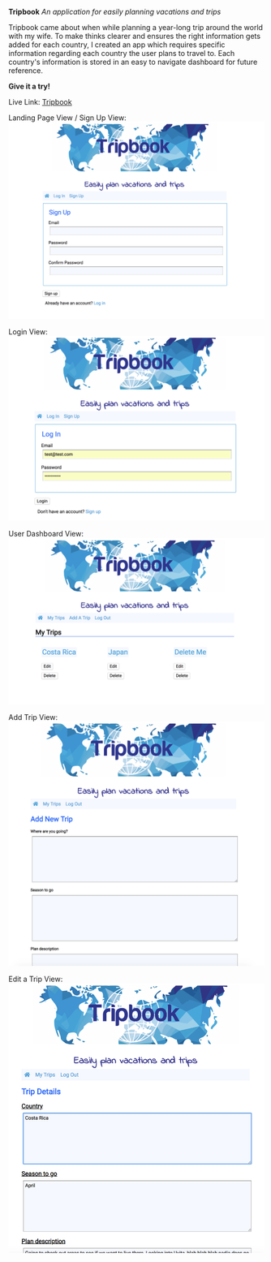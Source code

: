 **Tripbook**
_An application for easily planning vacations and trips_

Tripbook came about when while planning a year-long trip around the world with my wife.
To make thinks clearer and ensures the right information gets added for each country, I created an app which requires specific information regarding each country the user plans to travel to. Each country's information is stored in an easy to navigate dashboard for future reference.

**Give it a try!**

Live Link: <a href="https://node-tripbook-app.herokuapp.com/" target="_blank">Tripbook</a>

Landing Page View / Sign Up View:
![Landing Page View / Sign Up View](public/images/signup.png)

Login View:
![Login View](public/images/login.png)

User Dashboard View:
![Dashboard View](public/images/dashboard.png)

Add Trip View:
![Add Trip View](public/images/addtrip.png)

Edit a Trip View:
![Edit Trip View](public/images/edittrip.png)
